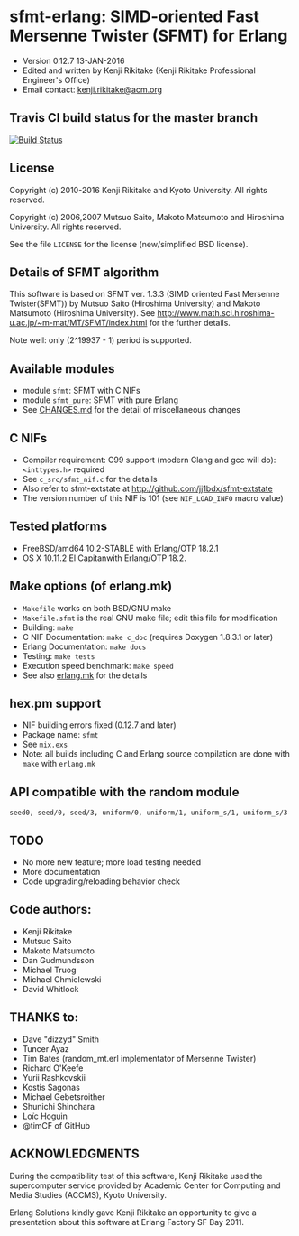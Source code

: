 # sfmt-erlang: SIMD-oriented Fast Mersenne Twister (SFMT) for Erlang

* Version 0.12.7 13-JAN-2016
* Edited and written by Kenji Rikitake (Kenji Rikitake Professional Engineer's Office)
* Email contact: <kenji.rikitake@acm.org>

## Travis CI build status for the master branch

[![Build Status](https://travis-ci.org/jj1bdx/sfmt-erlang.svg?branch=master)](https://travis-ci.org/jj1bdx/sfmt-erlang)

## License

Copyright (c) 2010-2016 Kenji Rikitake and Kyoto University. All rights
reserved.

Copyright (c) 2006,2007 Mutsuo Saito, Makoto Matsumoto and Hiroshima
University. All rights reserved.

See the file `LICENSE` for the license (new/simplified BSD license).

## Details of SFMT algorithm

This software is based on SFMT ver. 1.3.3 (SIMD oriented Fast Mersenne
Twister(SFMT)) by Mutsuo Saito (Hiroshima University) and Makoto Matsumoto
(Hiroshima University). See
<http://www.math.sci.hiroshima-u.ac.jp/~m-mat/MT/SFMT/index.html> for the further details.

Note well: only (2^19937 - 1) period is supported.

## Available modules

* module `sfmt`: SFMT with C NIFs
* module `sfmt_pure`: SFMT with pure Erlang
* See [CHANGES.md](https://github.com/jj1bdx/sfmt-erlang/blob/master/CHANGES.md) for the detail of miscellaneous changes

## C NIFs

* Compiler requirement: C99 support (modern Clang and gcc will do): `<inttypes.h>` required
* See `c_src/sfmt_nif.c` for the details
* Also refer to sfmt-extstate at <http://github.com/jj1bdx/sfmt-extstate>
* The version number of this NIF is 101 (see `NIF_LOAD_INFO` macro value)

## Tested platforms

* FreeBSD/amd64 10.2-STABLE with Erlang/OTP 18.2.1
* OS X 10.11.2 El Capitanwith Erlang/OTP 18.2.

## Make options (of erlang.mk)

* `Makefile` works on both BSD/GNU make
* `Makefile.sfmt` is the real GNU make file; edit this file for modification
* Building: `make`
* C NIF Documentation: `make c_doc` (requires Doxygen 1.8.3.1 or later)
* Erlang Documentation: `make docs`
* Testing: `make tests`
* Execution speed benchmark: `make speed`
* See also [erlang.mk](https://github.com/extend/erlang.mk) for the details

## hex.pm support

* NIF building errors fixed (0.12.7 and later)
* Package name: `sfmt`
* See `mix.exs`
* Note: all builds including C and Erlang source compilation are done with `make` with `erlang.mk`

## API compatible with the random module

    seed0, seed/0, seed/3, uniform/0, uniform/1, uniform_s/1, uniform_s/3 

## TODO

* No more new feature; more load testing needed
* More documentation
* Code upgrading/reloading behavior check

## Code authors:

* Kenji Rikitake
* Mutsuo Saito
* Makoto Matsumoto
* Dan Gudmundsson
* Michael Truog
* Michael Chmielewski
* David Whitlock

## THANKS to:

* Dave "dizzyd" Smith
* Tuncer Ayaz
* Tim Bates (random\_mt.erl implementator of Mersenne Twister)
* Richard O'Keefe
* Yurii Rashkovskii
* Kostis Sagonas
* Michael Gebetsroither
* Shunichi Shinohara
* Loïc Hoguin
* @timCF of GitHub

## ACKNOWLEDGMENTS

During the compatibility test of this software, Kenji Rikitake
used the supercomputer service provided by Academic Center for
Computing and Media Studies (ACCMS), Kyoto University.

Erlang Solutions kindly gave Kenji Rikitake
an opportunity to give a presentation
about this software at Erlang Factory SF Bay 2011.
